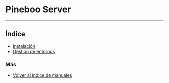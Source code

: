 # Pineboo Server
---------------------------

## Índice

  * [Instalación](./instalacion.md)
  * [Gestión de entornos](./entornos.md)

### Más

  * [Volver al índice de manuales](../README.md)
